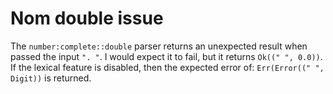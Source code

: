 # Nom double issue

The `number:complete::double` parser returns an unexpected result when passed the input `". "`. I 
would expect it to fail, but it returns `Ok((" ", 0.0))`. If the lexical feature is disabled, then 
the expected error of: `Err(Error((" ", Digit))` is returned.
